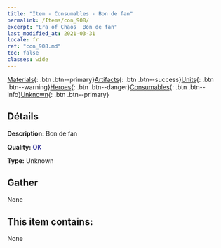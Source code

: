 ```yaml
---
title: "Item - Consumables - Bon de fan"
permalink: /Items/con_908/
excerpt: "Era of Chaos  Bon de fan"
last_modified_at: 2021-03-31
locale: fr
ref: "con_908.md"
toc: false
classes: wide
---
```

 [Materials](/fr/Items/){: .btn .btn--primary}[Artifacts](/fr/Items/Artifacts/){: .btn .btn--success}[Units](/fr/Items/Units/){: .btn .btn--warning}[Heroes](/fr/Items/Heroes/){: .btn .btn--danger}[Consumables](/fr/Items/Consumables/){: .btn .btn--info}[Unknown](/fr/Items/Unknown/){: .btn .btn--primary}

## Détails
 **Description:** Bon de fan

 **Quality:** <span style="color: #000080">OK</span>

 **Type:** Unknown

## Gather

  None

## This item contains:

  None

